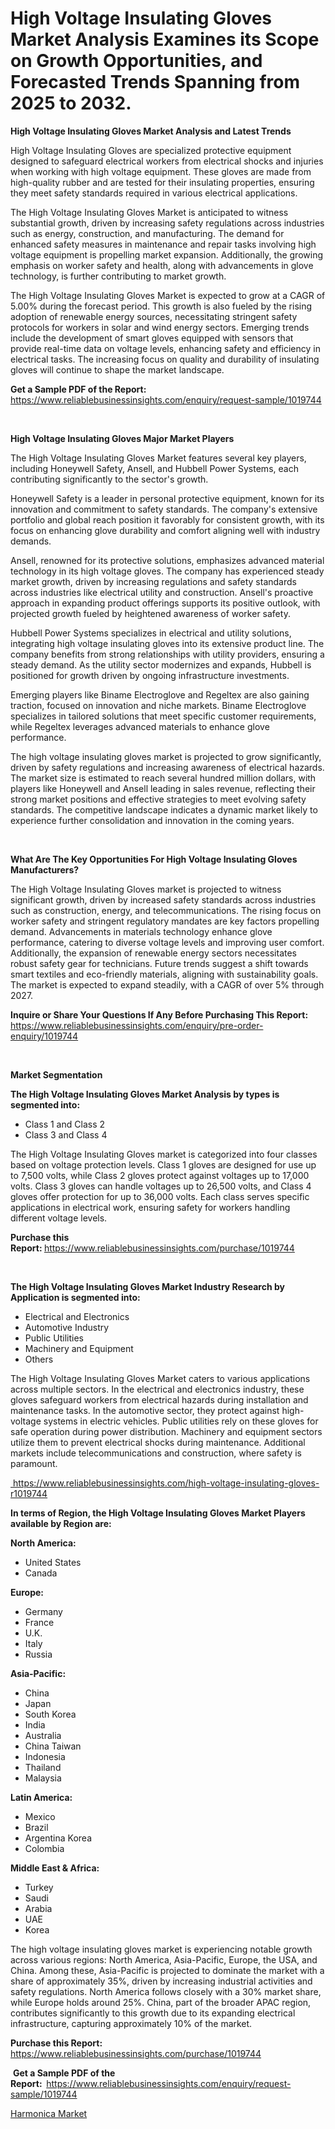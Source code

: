 <p><h1>High Voltage Insulating Gloves Market Analysis Examines its Scope on Growth Opportunities, and Forecasted Trends Spanning from 2025 to 2032.</h1></p><p><strong>High Voltage Insulating Gloves Market Analysis and Latest Trends</strong></p>
<p><p>High Voltage Insulating Gloves are specialized protective equipment designed to safeguard electrical workers from electrical shocks and injuries when working with high voltage equipment. These gloves are made from high-quality rubber and are tested for their insulating properties, ensuring they meet safety standards required in various electrical applications.</p><p>The High Voltage Insulating Gloves Market is anticipated to witness substantial growth, driven by increasing safety regulations across industries such as energy, construction, and manufacturing. The demand for enhanced safety measures in maintenance and repair tasks involving high voltage equipment is propelling market expansion. Additionally, the growing emphasis on worker safety and health, along with advancements in glove technology, is further contributing to market growth.</p><p>The High Voltage Insulating Gloves Market is expected to grow at a CAGR of 5.00% during the forecast period. This growth is also fueled by the rising adoption of renewable energy sources, necessitating stringent safety protocols for workers in solar and wind energy sectors. Emerging trends include the development of smart gloves equipped with sensors that provide real-time data on voltage levels, enhancing safety and efficiency in electrical tasks. The increasing focus on quality and durability of insulating gloves will continue to shape the market landscape.</p></p>
<p><strong>Get a Sample PDF of the Report:&nbsp;</strong> <a href="https://www.reliablebusinessinsights.com/enquiry/request-sample/1019744?utm_campaign=2809&utm_medium=2&utm_source=Github&utm_content=ia&utm_term=04042025&utm_id=high-voltage-insulating-gloves">https://www.reliablebusinessinsights.com/enquiry/request-sample/1019744</a></p>
<p>&nbsp;</p>
<p><strong>High Voltage Insulating Gloves Major Market Players</strong></p>
<p><p>The High Voltage Insulating Gloves Market features several key players, including Honeywell Safety, Ansell, and Hubbell Power Systems, each contributing significantly to the sector's growth. </p><p>Honeywell Safety is a leader in personal protective equipment, known for its innovation and commitment to safety standards. The company's extensive portfolio and global reach position it favorably for consistent growth, with its focus on enhancing glove durability and comfort aligning well with industry demands.</p><p>Ansell, renowned for its protective solutions, emphasizes advanced material technology in its high voltage gloves. The company has experienced steady market growth, driven by increasing regulations and safety standards across industries like electrical utility and construction. Ansell's proactive approach in expanding product offerings supports its positive outlook, with projected growth fueled by heightened awareness of worker safety.</p><p>Hubbell Power Systems specializes in electrical and utility solutions, integrating high voltage insulating gloves into its extensive product line. The company benefits from strong relationships with utility providers, ensuring a steady demand. As the utility sector modernizes and expands, Hubbell is positioned for growth driven by ongoing infrastructure investments.</p><p>Emerging players like Biname Electroglove and Regeltex are also gaining traction, focused on innovation and niche markets. Biname Electroglove specializes in tailored solutions that meet specific customer requirements, while Regeltex leverages advanced materials to enhance glove performance.</p><p>The high voltage insulating gloves market is projected to grow significantly, driven by safety regulations and increasing awareness of electrical hazards. The market size is estimated to reach several hundred million dollars, with players like Honeywell and Ansell leading in sales revenue, reflecting their strong market positions and effective strategies to meet evolving safety standards. The competitive landscape indicates a dynamic market likely to experience further consolidation and innovation in the coming years.</p></p>
<p>&nbsp;</p>
<p><strong>What Are The Key Opportunities For High Voltage Insulating Gloves Manufacturers?</strong></p>
<p><p>The High Voltage Insulating Gloves market is projected to witness significant growth, driven by increased safety standards across industries such as construction, energy, and telecommunications. The rising focus on worker safety and stringent regulatory mandates are key factors propelling demand. Advancements in materials technology enhance glove performance, catering to diverse voltage levels and improving user comfort. Additionally, the expansion of renewable energy sectors necessitates robust safety gear for technicians. Future trends suggest a shift towards smart textiles and eco-friendly materials, aligning with sustainability goals. The market is expected to expand steadily, with a CAGR of over 5% through 2027.</p></p>
<p><strong>Inquire or Share Your Questions If Any Before Purchasing This Report:</strong> <a href="https://www.reliablebusinessinsights.com/enquiry/pre-order-enquiry/1019744?utm_campaign=2809&utm_medium=2&utm_source=Github&utm_content=ia&utm_term=04042025&utm_id=high-voltage-insulating-gloves">https://www.reliablebusinessinsights.com/enquiry/pre-order-enquiry/1019744</a></p>
<p>&nbsp;</p>
<p><strong>Market Segmentation</strong></p>
<p><strong>The High Voltage Insulating Gloves Market Analysis by types is segmented into:</strong></p>
<p><ul><li>Class 1 and Class 2</li><li>Class 3 and Class 4</li></ul></p>
<p><p>The High Voltage Insulating Gloves market is categorized into four classes based on voltage protection levels. Class 1 gloves are designed for use up to 7,500 volts, while Class 2 gloves protect against voltages up to 17,000 volts. Class 3 gloves can handle voltages up to 26,500 volts, and Class 4 gloves offer protection for up to 36,000 volts. Each class serves specific applications in electrical work, ensuring safety for workers handling different voltage levels.</p></p>
<p><strong>Purchase this Report:&nbsp;</strong><a href="https://www.reliablebusinessinsights.com/purchase/1019744?utm_campaign=2809&utm_medium=2&utm_source=Github&utm_content=ia&utm_term=04042025&utm_id=high-voltage-insulating-gloves">https://www.reliablebusinessinsights.com/purchase/1019744</a></p>
<p>&nbsp;</p>
<p><strong>The High Voltage Insulating Gloves Market Industry Research by Application is segmented into:</strong></p>
<p><ul><li>Electrical and Electronics</li><li>Automotive Industry</li><li>Public Utilities</li><li>Machinery and Equipment</li><li>Others</li></ul></p>
<p><p>The High Voltage Insulating Gloves Market caters to various applications across multiple sectors. In the electrical and electronics industry, these gloves safeguard workers from electrical hazards during installation and maintenance tasks. In the automotive sector, they protect against high-voltage systems in electric vehicles. Public utilities rely on these gloves for safe operation during power distribution. Machinery and equipment sectors utilize them to prevent electrical shocks during maintenance. Additional markets include telecommunications and construction, where safety is paramount.</p></p>
<p><a href="https://www.reliablebusinessinsights.com/high-voltage-insulating-gloves-r1019744?utm_campaign=2809&utm_medium=2&utm_source=Github&utm_content=ia&utm_term=04042025&utm_id=high-voltage-insulating-gloves">&nbsp;https://www.reliablebusinessinsights.com/high-voltage-insulating-gloves-r1019744</a></p>
<p><strong>In terms of Region, the High Voltage Insulating Gloves Market Players available by Region are:</strong></p>
<p>
    <p> <strong> North America: </strong>
        <ul>
            <li>United States</li>
            <li>Canada</li>
        </ul>
        </p> 
    <p> <strong> Europe: </strong>
        <ul>
            <li>Germany</li>
            <li>France</li>
            <li>U.K.</li>
            <li>Italy</li>
            <li>Russia</li>
        </ul>
        </p> 
    <p> <strong> Asia-Pacific: </strong>
        <ul>
            <li>China</li>
            <li>Japan</li>
            <li>South Korea</li>
            <li>India</li>
            <li>Australia</li>
            <li>China Taiwan</li>
            <li>Indonesia</li>
            <li>Thailand</li>
            <li>Malaysia</li>
        </ul>
        </p> 
    <p> <strong> Latin America: </strong>
        <ul>
            <li>Mexico</li>
            <li>Brazil</li>
            <li>Argentina Korea</li>
            <li>Colombia</li>
        </ul>
        </p> 
    <p> <strong> Middle East & Africa: </strong>
        <ul>
            <li>Turkey</li>
            <li>Saudi</li>
            <li>Arabia</li>
            <li>UAE</li>
            <li>Korea</li>
        </ul>
    </p>
    </p>
<p><p>The high voltage insulating gloves market is experiencing notable growth across various regions: North America, Asia-Pacific, Europe, the USA, and China. Among these, Asia-Pacific is projected to dominate the market with a share of approximately 35%, driven by increasing industrial activities and safety regulations. North America follows closely with a 30% market share, while Europe holds around 25%. China, part of the broader APAC region, contributes significantly to this growth due to its expanding electrical infrastructure, capturing approximately 10% of the market.</p></p>
<p><strong>Purchase this Report: </strong><a href="https://www.reliablebusinessinsights.com/purchase/1019744?utm_campaign=2809&utm_medium=2&utm_source=Github&utm_content=ia&utm_term=04042025&utm_id=high-voltage-insulating-gloves">https://www.reliablebusinessinsights.com/purchase/1019744</a></p>
<p>&nbsp;<strong>Get a Sample PDF of the Report:&nbsp;&nbsp;</strong><a href="https://www.reliablebusinessinsights.com/enquiry/request-sample/1019744?utm_campaign=2809&utm_medium=2&utm_source=Github&utm_content=ia&utm_term=04042025&utm_id=high-voltage-insulating-gloves">https://www.reliablebusinessinsights.com/enquiry/request-sample/1019744</a></p>
<p><strong></strong></p>
<p><p><a href="https://github.com/vjorelaclliv/Market-Research-Report-List-1/blob/main/harmonica-market.md?utm_campaign=2809&utm_medium=2&utm_source=Github&utm_content=ia&utm_term=04042025&utm_id=high-voltage-insulating-gloves">Harmonica Market</a></p></p>